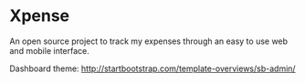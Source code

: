 Xpense
======

An open source project to track my expenses through an easy to use web and mobile interface.


Dashboard theme: http://startbootstrap.com/template-overviews/sb-admin/
